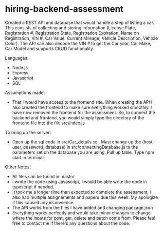 # hiring-backend-assessment

Created a REST API and database that would handle a step of listing a car. This consists of collecting and storing information (License Plate, Registration #, Registration State, Registration Expiration, Name on Registration, VIN #, Car Value, Current Mileage, Vehicle Description, Vehicle Color). The API can also decode the VIN # to get the Car year, Car Make, Car Model and supports CRUD functionality. 

Languages:
- Node.js
- Express
- Javascript 
- SQL

Assumptions made:
- That I would have access to the frontend site. When creating the API I also created the frontend to make sure everything worked smoothly. I have now removed the frontend for the assessment. So, to connect the backend and frontend, you would simply type the directory of the frontend file into the file src/index.js

To bring up the server:
- Open up the sql code in src/Car_details.sql. Must change up the (host, user, password, database) in src/connectingDatabase.js to the parameters set on the database you are using. Pull up table. Type npm start in terminal.   

Other Notes:
- All files can be found in master
- I wrote the code using Javascript, I would be able write the code in typescript if needed. 
- It took me a longer time than expected to complete the assessment, I also had multiple assignements and papers due this week. My apologize if this caused any inconvience. 
- The API works from the files I have added and changing package.json
- Everything works perfectly and would take minor changes to change where the inputs for post, get, delete and patch come from. Please feel free to contact me if there's any questions about the code.



